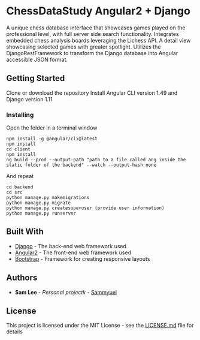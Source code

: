 
# ChessDataStudy Angular2 + Django

A unique chess database interface that showcases
  games played on the professional level, with full server side search functionality. Integrates embedded chess
  analysis boards leveraging the Lichess API. A detail view showcasing
  selected games with greater spotlight. Utilizes the
  DjangoRestFramework to transform the Django database into Angular
  accessible JSON format.

## Getting Started
Clone or download the repository
Install Angular CLI version 1.49 and Django version 1.11


### Installing

Open the folder in a terminal window
```
npm install -g @angular/cli@latest 
npm install 
cd client
npm install
ng build --prod --output-path "path to a file called ang inside the static folder of the backend" --watch --output-hash none
```

And repeat

```
cd backend
cd src 
python manage.py makemigrations
python manage.py migrate
python manage.py createsuperuser (provide user information)
python manage.py runserver
```


## Built With

* [Django](https://www.djangoproject.com/) - The back-end web framework used
* [Angular2](https://angular.io/docs) - The front-end web framework used
* [Bootstrap](http://getbootstrap.com/docs/4.0/getting-started/introduction/) - Framework for creating responsive layouts


## Authors

* **Sam Lee** - *Personal projectk* - [Sammyuel](https://github.com/Sammyuel)


## License

This project is licensed under the MIT License - see the [LICENSE.md](LICENSE.md) file for details


